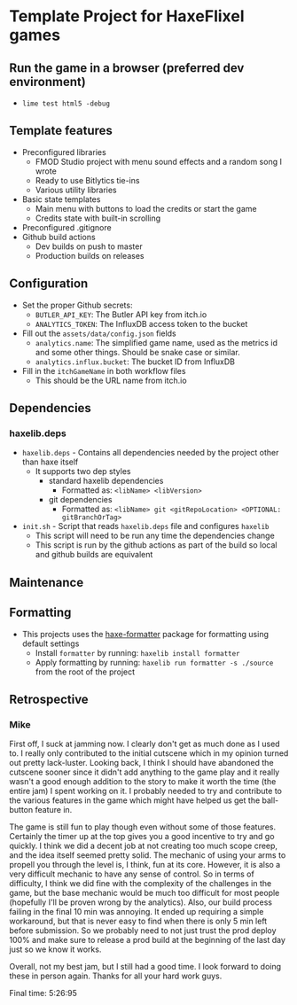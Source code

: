 # Template Project for HaxeFlixel games

## Run the game in a browser (preferred dev environment)

- `lime test html5 -debug`

## Template features

- Preconfigured libraries
  - FMOD Studio project with menu sound effects and a random song I wrote
  - Ready to use Bitlytics tie-ins
  - Various utility libraries
- Basic state templates
  - Main menu with buttons to load the credits or start the game
  - Credits state with built-in scrolling
- Preconfigured .gitignore
- Github build actions
  - Dev builds on push to master
  - Production builds on releases

## Configuration

- Set the proper Github secrets:
  - `BUTLER_API_KEY`: The Butler API key from itch.io
  - `ANALYTICS_TOKEN`: The InfluxDB access token to the bucket
- Fill out the `assets/data/config.json` fields
  - `analytics.name`: The simplified game name, used as the metrics id and some other things. Should be snake case or similar.
  - `analytics.influx.bucket`: The bucket ID from InfluxDB
- Fill in the `itchGameName` in both workflow files
  - This should be the URL name from itch.io

## Dependencies

### **haxelib.deps**

- `haxelib.deps` - Contains all dependencies needed by the project other than haxe itself
  - It supports two dep styles
    - standard haxelib dependencies
      - Formatted as: `<libName> <libVersion>`
    - git dependencies
      - Formatted as: `<libName> git <gitRepoLocation> <OPTIONAL: gitBranchOrTag>`
- `init.sh` - Script that reads `haxelib.deps` file and configures `haxelib`
  - This script will need to be run any time the dependencies change
  - This script is run by the github actions as part of the build so local and github builds are equivalent

## Maintenance

## **Formatting**

- This projects uses the [haxe-formatter](https://github.com/HaxeCheckstyle/haxe-formatter) package for formatting using default settings
  - Install `formatter` by running: `haxelib install formatter`
  - Apply formatting by running: `haxelib run formatter -s ./source` from the root of the project
  
## Retrospective

### Mike

First off, I suck at jamming now.  I clearly don't get as much done as I used to.  I really only contributed to the initial cutscene which in my opinion turned out pretty lack-luster.  Looking back, I think I should have abandoned the cutscene sooner since it didn't add anything to the game play and it really wasn't a good enough addition to the story to make it worth the time (the entire jam) I spent working on it.  I probably needed to try and contribute to the various features in the game which might have helped us get the ball-button feature in.

The game is still fun to play though even without some of those features.  Certainly the timer up at the top gives you a good incentive to try and go quickly.  I think we did a decent job at not creating too much scope creep, and the idea itself seemed pretty solid.  The mechanic of using your arms to propell you through the level is, I think, fun at its core.  However, it is also a very difficult mechanic to have any sense of control.  So in terms of difficulty, I think we did fine with the complexity of the challenges in the game, but the base mechanic would be much too difficult for most people (hopefully I'll be proven wrong by the analytics).  Also, our build process failing in the final 10 min was annoying.  It ended up requiring a simple workaround, but that is never easy to find when there is only 5 min left before submission.  So we probably need to not just trust the prod deploy 100% and make sure to release a prod build at the beginning of the last day just so we know it works.

Overall, not my best jam, but I still had a good time.  I look forward to doing these in person again.  Thanks for all your hard work guys.

Final time: 5:26:95
